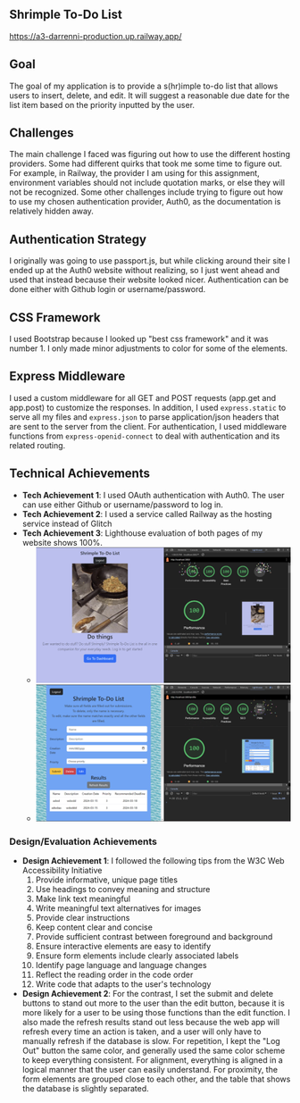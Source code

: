 ## Shrimple To-Do List

https://a3-darrenni-production.up.railway.app/

## Goal

The goal of my application is to provide a s(hr)imple to-do list that allows users to insert, delete, and edit. It will suggest a reasonable due date for the list item based on the priority inputted by the user.

## Challenges

The main challenge I faced was figuring out how to use the different hosting providers. Some had different quirks that took me some time to figure out. For example, in Railway, the provider I am using for this assignment, environment variables should not include quotation marks, or else they will not be recognized. Some other challenges include trying to figure out how to use my chosen authentication provider, Auth0, as the documentation is relatively hidden away.

## Authentication Strategy

I originally was going to use passport.js, but while clicking around their site I ended up at the Auth0 website without realizing, so I just went ahead and used that instead because their website looked nicer. Authentication can be done either with Github login or username/password.

## CSS Framework

I used Bootstrap because I looked up "best css framework" and it was number 1. I only made minor adjustments to color for some of the elements.

## Express Middleware

I used a custom middleware for all GET and POST requests (app.get and app.post) to customize the responses. In addition, I used `express.static` to serve all my files and `express.json` to parse application/json headers that are sent to the server from the client. For authentication, I used middleware functions from `express-openid-connect` to deal with authentication and its related routing.

## Technical Achievements
- **Tech Achievement 1**: I used OAuth authentication with Auth0. The user can use either Github or username/password to log in.
- **Tech Achievement 2**: I used a service called Railway as the hosting service instead of Glitch
- **Tech Achievement 3**: Lighthouse evaluation of both pages of my website shows 100%.
  - ![page 1 Lighthouse](/page1Lighthouse.png)
  - ![page 2 Lighhouse](/page2Lighthouse.png)

### Design/Evaluation Achievements
- **Design Achievement 1**: I followed the following tips from the W3C Web Accessibility Initiative
  1. Provide informative, unique page titles
  2. Use headings to convey meaning and structure
  3. Make link text meaningful
  4. Write meaningful text alternatives for images
  5. Provide clear instructions
  6. Keep content clear and concise
  7. Provide sufficient contrast between foreground and background
  8. Ensure interactive elements are easy to identify
  9. Ensure form elements include clearly associated labels
  10. Identify page language and language changes
  11. Reflect the reading order in the code order
  12. Write code that adapts to the user's technology
- **Design Achievement 2**: For the contrast, I set the submit and delete buttons to stand out more to the user than the edit button, because it is more likely for a user to be using those functions than the edit function. I also made the refresh results stand out less because the web app will refresh every time an action is taken, and a user will only have to manually refresh if the database is slow. For repetition, I kept the "Log Out" button the same color, and generally used the same color scheme to keep everything consistent. For alignment, everything is aligned in a logical manner that the user can easily understand. For proximity, the form elements are grouped close to each other, and the table that shows the database is slightly separated.
